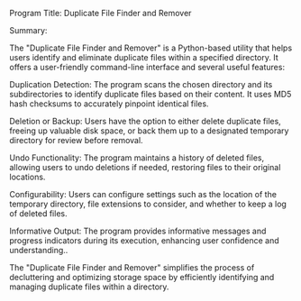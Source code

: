 Program Title: Duplicate File Finder and Remover

Summary:

The "Duplicate File Finder and Remover" is a Python-based utility that helps users identify and eliminate duplicate files within a specified directory. It offers a user-friendly command-line interface and several useful features:

Duplication Detection: The program scans the chosen directory and its subdirectories to identify duplicate files based on their content. It uses MD5 hash checksums to accurately pinpoint identical files.

Deletion or Backup: Users have the option to either delete duplicate files, freeing up valuable disk space, or back them up to a designated temporary directory for review before removal.

Undo Functionality: The program maintains a history of deleted files, allowing users to undo deletions if needed, restoring files to their original locations.

Configurability: Users can configure settings such as the location of the temporary directory, file extensions to consider, and whether to keep a log of deleted files.

Informative Output: The program provides informative messages and progress indicators during its execution, enhancing user confidence and understanding..

The "Duplicate File Finder and Remover" simplifies the process of decluttering and optimizing storage space by efficiently identifying and managing duplicate files within a directory.